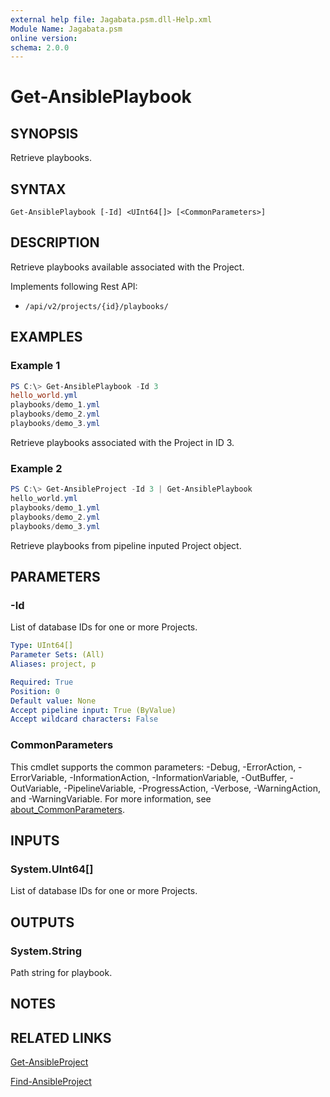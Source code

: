 ```yaml
---
external help file: Jagabata.psm.dll-Help.xml
Module Name: Jagabata.psm
online version:
schema: 2.0.0
---
```


# Get-AnsiblePlaybook

## SYNOPSIS
Retrieve playbooks.

## SYNTAX

```
Get-AnsiblePlaybook [-Id] <UInt64[]> [<CommonParameters>]
```

## DESCRIPTION
Retrieve playbooks available associated with the Project.

Implements following Rest API:  
- `/api/v2/projects/{id}/playbooks/`

## EXAMPLES

### Example 1
```powershell
PS C:\> Get-AnsiblePlaybook -Id 3
hello_world.yml
playbooks/demo_1.yml
playbooks/demo_2.yml
playbooks/demo_3.yml
```

Retrieve playbooks associated with the Project in ID 3.

### Example 2
```powershell
PS C:\> Get-AnsibleProject -Id 3 | Get-AnsiblePlaybook
hello_world.yml
playbooks/demo_1.yml
playbooks/demo_2.yml
playbooks/demo_3.yml
```

Retrieve playbooks from pipeline inputed Project object.

## PARAMETERS

### -Id
List of database IDs for one or more Projects.

```yaml
Type: UInt64[]
Parameter Sets: (All)
Aliases: project, p

Required: True
Position: 0
Default value: None
Accept pipeline input: True (ByValue)
Accept wildcard characters: False
```

### CommonParameters
This cmdlet supports the common parameters: -Debug, -ErrorAction, -ErrorVariable, -InformationAction, -InformationVariable, -OutBuffer, -OutVariable, -PipelineVariable, -ProgressAction, -Verbose, -WarningAction, and -WarningVariable. For more information, see [about_CommonParameters](http://go.microsoft.com/fwlink/?LinkID=113216).

## INPUTS

### System.UInt64[]
List of database IDs for one or more Projects.

## OUTPUTS

### System.String
Path string for playbook.

## NOTES

## RELATED LINKS

[Get-AnsibleProject](Get-AnsibleProject.md)

[Find-AnsibleProject](Find-AnsibleProject.md)
